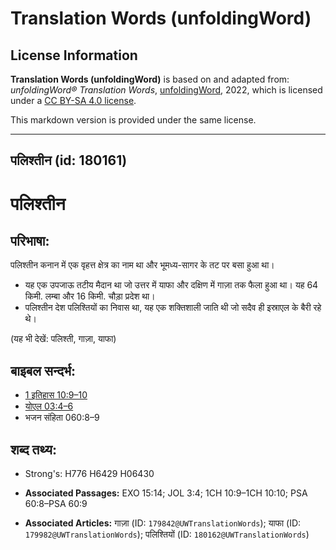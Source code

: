 # Translation Words (unfoldingWord)

## License Information

**Translation Words (unfoldingWord)** is based on and adapted from: _unfoldingWord® Translation Words_, [unfoldingWord](https://unfoldingword.org/utw), 2022, which is licensed under a [CC BY-SA 4.0 license](https://creativecommons.org/licenses/by-sa/4.0/legalcode.en).

This markdown version is provided under the same license.



--------------------------------

## पलिश्तीन (id: 180161)

पलिश्तीन
========

परिभाषा:
--------

पलिश्तीन कनान में एक वृहत्त क्षेत्र का नाम था और भूमध्य\-सागर के तट पर बसा हुआ था।

* यह एक उपजाऊ तटीय मैदान था जो उत्तर में याफा और दक्षिण में गाज़ा तक फैला हुआ था। यह 64 किमी. लम्बा और 16 किमी. चौड़ा प्रदेश था।
* पलिश्तीन देश पलिश्तियों का निवास था, यह एक शक्तिशाली जाति थी जो सदैव ही इस्राएल के बैरी रहे थे।

(यह भी देखें: पलिश्ती, गाज़ा, याफा)

बाइबल सन्दर्भ:
--------------

* [1 इतिहास 10:9–10](https://ref.ly/1Chr0:0)
* [योएल 03:4–6](https://ref.ly/Joel3:4-Joel3:6)
* भजन संहिता 060:8–9

शब्द तथ्य:
----------

* Strong's: H776 H6429 H06430

* **Associated Passages:** EXO 15:14; JOL 3:4; 1CH 10:9–1CH 10:10; PSA 60:8–PSA 60:9
* **Associated Articles:** गाज़ा (ID: `179842@UWTranslationWords`); याफा (ID: `179982@UWTranslationWords`); पलिश्तियों (ID: `180162@UWTranslationWords`)

